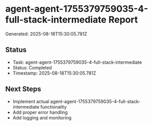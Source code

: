 # agent-agent-1755379759035-4-full-stack-intermediate Report

Generated: 2025-08-18T15:30:05.781Z

## Status
- Task: agent-agent-1755379759035-4-full-stack-intermediate
- Status: Completed
- Timestamp: 2025-08-18T15:30:05.781Z

## Next Steps
- Implement actual agent-agent-1755379759035-4-full-stack-intermediate functionality
- Add proper error handling
- Add logging and monitoring
